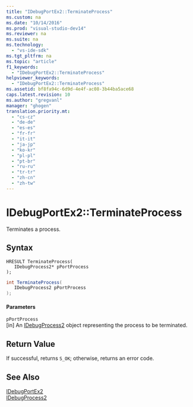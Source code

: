 ```yaml
---
title: "IDebugPortEx2::TerminateProcess"
ms.custom: na
ms.date: "10/14/2016"
ms.prod: "visual-studio-dev14"
ms.reviewer: na
ms.suite: na
ms.technology: 
  - "vs-ide-sdk"
ms.tgt_pltfrm: na
ms.topic: "article"
f1_keywords: 
  - "IDebugPortEx2::TerminateProcess"
helpviewer_keywords: 
  - "IDebugPortEx2::TerminateProcess"
ms.assetid: bf8fa94c-6d9d-4e4f-ac08-3b44ba5ace68
caps.latest.revision: 10
ms.author: "gregvanl"
manager: "ghogen"
translation.priority.mt: 
  - "cs-cz"
  - "de-de"
  - "es-es"
  - "fr-fr"
  - "it-it"
  - "ja-jp"
  - "ko-kr"
  - "pl-pl"
  - "pt-br"
  - "ru-ru"
  - "tr-tr"
  - "zh-cn"
  - "zh-tw"
---
```

# IDebugPortEx2::TerminateProcess
Terminates a process.  
  
## Syntax  
  
```cpp#  
HRESULT TerminateProcess(   
   IDebugProcess2* pPortProcess  
);  
```  
  
```c#  
int TerminateProcess(   
   IDebugProcess2 pPortProcess  
);  
```  
  
#### Parameters  
 `pPortProcess`  
 [in] An [IDebugProcess2](../extensibility/idebugprocess2.md) object representing the process to be terminated.  
  
## Return Value  
 If successful, returns `S_OK`; otherwise, returns an error code.  
  
## See Also  
 [IDebugPortEx2](../extensibility/idebugportex2.md)   
 [IDebugProcess2](../extensibility/idebugprocess2.md)